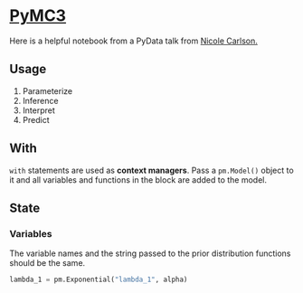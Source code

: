 # [PyMC3](https://docs.pymc.io/notebooks/getting_started.html)

Here is a helpful notebook from a PyData talk from [Nicole Carlson.](../../MLProjects/Notes/Sci-Kit-Vs-PyMC3/Talk.ipynb)

## Usage

1. Parameterize
2. Inference
3. Interpret
4. Predict



## With 

`with` statements are used as **context managers**.  Pass a `pm.Model()` object to it and all variables and functions in the block are added to the model.

## State 

### Variables 

The variable names and the string passed to the prior distribution functions should be the same.  

```python
lambda_1 = pm.Exponential("lambda_1", alpha)
```




